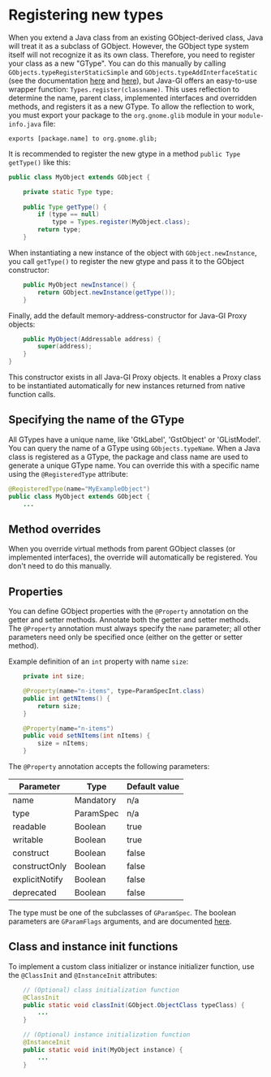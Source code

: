 # Registering new types

When you extend a Java class from an existing GObject-derived class, Java will treat it as a subclass of GObject. However, the GObject type system itself will not recognize it as its own class. Therefore, you need to register your class as a new "GType". You can do this manually by calling `GObjects.typeRegisterStaticSimple` and `GObjects.typeAddInterfaceStatic` (see the documentation [here](https://docs.gtk.org/gobject/func.type_register_static_simple.html) and [here](https://docs.gtk.org/gobject/func.type_add_interface_static.html)), but Java-GI offers an easy-to-use wrapper function: `Types.register(classname)`. This uses reflection to determine the name, parent class, implemented interfaces and overridden methods, and registers it as a new GType. To allow the reflection to work, you must export your package to the `org.gnome.glib` module in your `module-info.java` file:

```
exports [package.name] to org.gnome.glib;
```

It is recommended to register the new gtype in a method `public Type getType()` like this:

```java
public class MyObject extends GObject {

    private static Type type;
    
    public Type getType() {
        if (type == null)
            type = Types.register(MyObject.class);
        return type;
    }
```

When instantiating a new instance of the object with `GObject.newInstance`, you call `getType()` to register the new gtype and pass it to the GObject constructor:

```java
    public MyObject newInstance() {
        return GObject.newInstance(getType());
    }
```

Finally, add the default memory-address-constructor for Java-GI Proxy objects:

```java
    public MyObject(Addressable address) {
        super(address);
    }
}
```

This constructor exists in all Java-GI Proxy objects. It enables a Proxy class to be instantiated automatically for new instances returned from native function calls.

## Specifying the name of the GType

All GTypes have a unique name, like 'GtkLabel', 'GstObject' or 'GListModel'. You can query the name of a GType using `GObjects.typeName`. When a Java class is registered as a GType, the package and class name are used to generate a unique GType name. You can override this with a specific name using the `@RegisteredType` attribute:

```java
@RegisteredType(name="MyExampleObject")
public class MyObject extends GObject {
    ...
```

## Method overrides

When you override virtual methods from parent GObject classes (or implemented interfaces), the override will automatically be registered. You don't need to do this manually.

## Properties

You can define GObject properties with the `@Property` annotation on the getter and setter methods. Annotate both the getter and setter methods. The `@Property` annotation must always specify the `name` parameter; all other parameters need only be specified once (either on the getter or setter method).

Example definition of an `int` property with name `size`:

```java
    private int size;

    @Property(name="n-items", type=ParamSpecInt.class)
    public int getNItems() {
        return size;
    }

    @Property(name="n-items")
    public void setNItems(int nItems) {
        size = nItems;
    }
```

The `@Property` annotation accepts the following parameters:

| Parameter      | Type      | Default value |
|----------------|-----------|---------------|
| name           | Mandatory | n/a           |
| type           | ParamSpec | n/a           |
| readable       | Boolean   | true          |
| writable       | Boolean   | true          |
| construct      | Boolean   | false         |
| constructOnly  | Boolean   | false         |
| explicitNotify | Boolean   | false         |
| deprecated     | Boolean   | false         |

The type must be one of the subclasses of `GParamSpec`.  The boolean parameters are `GParamFlags` arguments, and are documented [here](https://docs.gtk.org/gobject/flags.ParamFlags.html).

## Class and instance init functions

To implement a custom class initializer or instance initializer function, use the `@ClassInit` and `@InstanceInit` attributes:

```java
    // (Optional) class initialization function    
    @ClassInit
    public static void classInit(GObject.ObjectClass typeClass) {
        ...
    }

    // (Optional) instance initialization function    
    @InstanceInit
    public static void init(MyObject instance) {
        ...
    }
```
